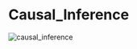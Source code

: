 # Causal_Inference
![causal_inference](https://miro.medium.com/max/1400/1*6dm-sxQ-Lq3qmfMtxVz_8A.png)
